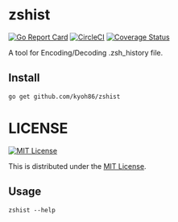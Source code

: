 # zshist
[![Go Report Card](https://goreportcard.com/badge/github.com/kyoh86/zshist)](https://goreportcard.com/report/github.com/kyoh86/zshist)
[![CircleCI](https://img.shields.io/circleci/project/github/kyoh86/zshist.svg)](https://circleci.com/gh/kyoh86/zshist)
[![Coverage Status](https://img.shields.io/codecov/c/github/kyoh86/zshist.svg)](https://codecov.io/gh/kyoh86/zshist)

A tool for Encoding/Decoding .zsh_history file.

## Install

```
go get github.com/kyoh86/zshist
```

# LICENSE

[![MIT License](http://img.shields.io/badge/license-MIT-blue.svg)](http://www.opensource.org/licenses/MIT)

This is distributed under the [MIT License](http://www.opensource.org/licenses/MIT).
## Usage

```
zshist --help
```
